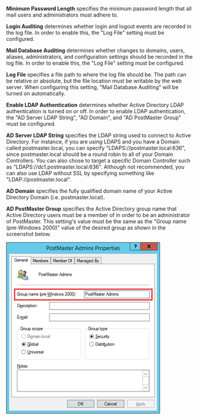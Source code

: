 <style>
div.wy-nav-content {
    max-width: 1100px;
}
</style>
**Minimum Password Length** specifies the minimum password length that all mail users and administrators must adhere to.

**Login Auditing** determines whether login and logout events are recorded in the log file. In order to enable this, the "Log File" setting must be configured.

**Mail Database Auditing** determines whether changes to domains, users, aliases, administrators, and configuration settings should be recorded in the log file.
In order to enable this, the "Log File" setting must be configured.

**Log File** specifies a file path to where the log file should be. The path can be relative or absolute, but the file location must be writable by the web server.
When configuring this setting, "Mail Database Auditing" will be turned on automatically.

**Enable LDAP Authentication** determines whether Active Directory LDAP authentication is turned on or off. In order to enable LDAP authentication,
the "AD Server LDAP String", "AD Domain", and "AD PostMaster Group" must be configured.

**AD Server LDAP String** specifies the LDAP string used to connect to Active Directory. For instance, if you are using LDAPS and you have a Domain called postmaster.local,
you can specify "LDAPS://postmaster.local:636", since postmaster.local should be a round robin to all of your Domain Controllers. You can also chose to target a specific Domain Controller
such as "LDAPS://dc1.postmaster.local:636". Although not recommended, you can also use LDAP without SSL by specifying something like "LDAP://postmaster.local".

**AD Domain** specifies the fully qualified domain name of your Active Directory Domain (i.e. postmaster.local).

**AD PostMaster Group** specifies the Active Directory group name that Active Directory users must be a member of in order to be an administrator of PostMaster.
This setting's value must be the same as the "Group name (pre-Windows 2000)" value of the desired group as shown in the screenshot below.

[![PostMaster Active Directory Group](../imgs/AD_Group.png)](../imgs/AD_Group.png)
